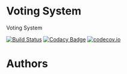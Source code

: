 # Voting System

Voting System

[![Build Status](https://travis-ci.org/Arquisoft/Voting_2a.svg?branch=master)](https://travis-ci.org/Arquisoft/Voting_2a)
[![Codacy Badge](https://api.codacy.com/project/badge/grade/0a04e69b185a4b2d925b08af2fe788f4)](https://www.codacy.com/app/jelabra/Voting_2a)
[![codecov.io](https://codecov.io/github/Arquisoft/Voting_2a/coverage.svg?branch=master)](https://codecov.io/github/Arquisoft/Voting_2a?branch=master)

# Authors
